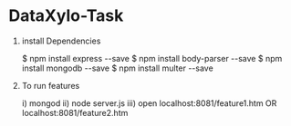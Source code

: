 # DataXylo-Task

1) install Dependencies

	$ npm install express --save
	$ npm install body-parser --save
	$ npm install mongodb --save
	$ npm install multer --save
	
 2) To run features
	
	i)    mongod
	ii)   node server.js
	iii)  open localhost:8081/feature1.htm OR localhost:8081/feature2.htm
